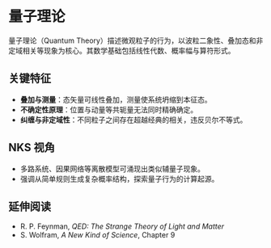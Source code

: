 # 量子理论

量子理论（Quantum Theory）描述微观粒子的行为，以波粒二象性、叠加态和非定域相关等现象为核心。其数学基础包括线性代数、概率幅与算符形式。

## 关键特征
- **叠加与测量**：态矢量可线性叠加，测量使系统坍缩到本征态。
- **不确定性原理**：位置与动量等共轭量无法同时精确确定。
- **纠缠与非定域性**：不同粒子之间存在超越经典的相关，违反贝尔不等式。

## NKS 视角
- 多路系统、因果网络等离散模型可涌现出类似辅量子现象。
- 强调从简单规则生成复杂概率结构，探索量子行为的计算起源。

## 延伸阅读
- R. P. Feynman, *QED: The Strange Theory of Light and Matter*
- S. Wolfram, *A New Kind of Science*, Chapter 9
